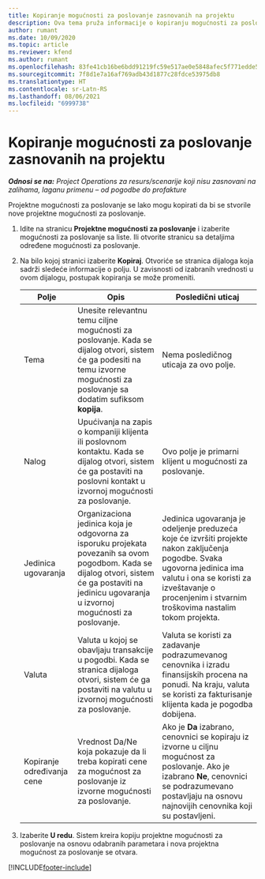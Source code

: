 ```yaml
---
title: Kopiranje mogućnosti za poslovanje zasnovanih na projektu
description: Ova tema pruža informacije o kopiranju mogućnosti za poslovanje zasnovanih na projektu u usluzi Project Operations.
author: rumant
ms.date: 10/09/2020
ms.topic: article
ms.reviewer: kfend
ms.author: rumant
ms.openlocfilehash: 83fe41cb16be6bdd91219fc59e517ae0e5848afec5f771edde575bb5c24f9865
ms.sourcegitcommit: 7f8d1e7a16af769adb43d1877c28fdce53975db8
ms.translationtype: HT
ms.contentlocale: sr-Latn-RS
ms.lasthandoff: 08/06/2021
ms.locfileid: "6999738"
---
```

# <a name="copy-project-based-opportunities"></a>Kopiranje mogućnosti za poslovanje zasnovanih na projektu

_**Odnosi se na:** Project Operations za resurs/scenarije koji nisu zasnovani na zalihama, laganu primenu – od pogodbe do profakture_


Projektne mogućnosti za poslovanje se lako mogu kopirati da bi se stvorile nove projektne mogućnosti za poslovanje. 

1. Idite na stranicu **Projektne mogućnosti za poslovanje** i izaberite mogućnosti za poslovanje sa liste. Ili otvorite stranicu sa detaljima određene mogućnosti za poslovanje. 
2. Na bilo kojoj stranici izaberite **Kopiraj**. Otvoriće se stranica dijaloga koja sadrži sledeće informacije o polju. U zavisnosti od izabranih vrednosti u ovom dijalogu, postupak kopiranja se može promeniti.

    | **Polje** | **Opis** | **Posledični uticaj** |
    | --- | --- | --- |
    | Tema | Unesite relevantnu temu ciljne mogućnosti za poslovanje. Kada se dijalog otvori, sistem će ga podesiti na temu izvorne mogućnosti za poslovanje sa dodatim sufiksom **kopija**. | Nema posledičnog uticaja za ovo polje. |
    | Nalog | Upućivanja na zapis o kompaniji klijenta ili poslovnom kontaktu. Kada se dijalog otvori, sistem će ga postaviti na poslovni kontakt u izvornoj mogućnosti za poslovanje. | Ovo polje je primarni klijent u mogućnosti za poslovanje. |
    | Jedinica ugovaranja | Organizaciona jedinica koja je odgovorna za isporuku projekata povezanih sa ovom pogodbom. Kada se dijalog otvori, sistem će ga postaviti na jedinicu ugovaranja u izvornoj mogućnosti za poslovanje. | Jedinica ugovaranja je odeljenje preduzeća koje će izvršiti projekte nakon zaključenja pogodbe. Svaka ugovorna jedinica ima valutu i ona se koristi za izveštavanje o procenjenim i stvarnim troškovima nastalim tokom projekta. |
    | Valuta | Valuta u kojoj se obavljaju transakcije u pogodbi. Kada se stranica dijaloga otvori, sistem će ga postaviti na valutu u izvornoj mogućnosti za poslovanje. | Valuta se koristi za zadavanje podrazumevanog cenovnika i izradu finansijskih procena na ponudi. Na kraju, valuta se koristi za fakturisanje klijenta kada je pogodba dobijena. |
    | Kopiranje određivanja cene | Vrednost Da/Ne koja pokazuje da li treba kopirati cene za mogućnost za poslovanje iz izvorne mogućnosti za poslovanje. | Ako je **Da** izabrano, cenovnici se kopiraju iz izvorne u ciljnu mogućnost za poslovanje. Ako je izabrano **Ne**, cenovnici se podrazumevano postavljaju na osnovu najnovijih cenovnika koji su postavljeni. |

3. Izaberite **U redu**. Sistem kreira kopiju projektne mogućnosti za poslovanje na osnovu odabranih parametara i nova projektna mogućnost za poslovanje se otvara.


[!INCLUDE[footer-include](../includes/footer-banner.md)]